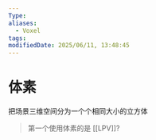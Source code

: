 ```yaml
---
Type: 
aliases:
  - Voxel
tags: 
modifiedDate: 2025/06/11, 13:48:45
---
```


# 体素

把场景三维空间分为一个个相同大小的立方体

> 第一个使用体素的是 [[LPV]]?
